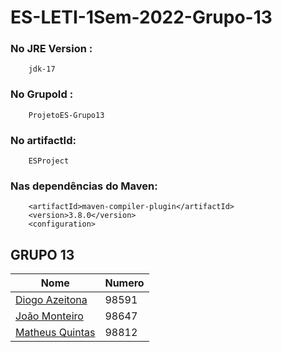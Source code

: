 # ES-LETI-1Sem-2022-Grupo-13

### No JRE Version :
        jdk-17

### No GrupoId :
        ProjetoES-Grupo13 
### No artifactId:
        ESProject 

### Nas dependências do Maven:   
        <artifactId>maven-compiler-plugin</artifactId>
        <version>3.8.0</version>
        <configuration>

## GRUPO 13

| Nome | Numero | 
| ---- | ---- | 
| [Diogo Azeitona](https://github.com/dfsaa1iscte) | 98591 |
| [João Monteiro](https://github.com/joaoiscte)  | 98647 | 
| [Matheus Quintas](https://github.com/matheusiscte) | 98812 |


 
